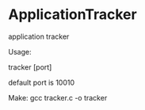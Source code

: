 ApplicationTracker
==================

application tracker

Usage:

  tracker [port]

  default port is 10010


Make:
 gcc tracker.c -o tracker
